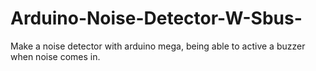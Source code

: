 # Arduino-Noise-Detector-W-Sbus-
Make a noise detector with arduino mega, being able to active a buzzer when noise comes in. 
